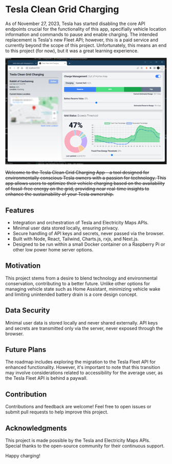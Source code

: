 # Tesla Clean Grid Charging

As of November 27, 2023, Tesla has started disabling the core API endpoints crucial for the functionality of this app, specifially vehicle location information and commands to pause and enable charging. The intended replacement is Tesla's new Fleet API; however, this is a paid service and currently beyond the scope of this project. Unfortunately, this means an end to this project (for now), but it was a great learning experience. 

![Screenshot of the application](https://github.com/jbelew/tesla-clean-grid-charging/blob/master/public/screenshot.png?raw=true)

~~Welcome to the Tesla Clean Grid Charging App – a tool designed for environmentally conscious Tesla owners with a passion for technology. This app allows users to optimize their vehicle charging based on the availability of fossil-free energy on the grid, providing near real-time insights to enhance the sustainability of your Tesla ownership.~~

## Features

- Integration and orchestration of Tesla and Electricity Maps APIs.
- Minimal user data stored locally, ensuring privacy.
- Secure handling of API keys and secrets, never passed via the browser.
- Built with Node, React, Tailwind, Charts.js, rxjs, and Next.js.
- Designed to be run within a small Docker container on a Raspberry Pi or other low power home server options. 

## Motivation

This project stems from a desire to blend technology and environmental conservation, contributing to a better future. Unlike other options for managing vehicle state such as Home Assistant, minimizing vehicle wake and limiting unintended battery drain is a core design concept.

## Data Security

Minimal user data is stored locally and never shared externally. API keys and secrets are transmitted only via the server, never exposed through the browser.

## Future Plans

The roadmap includes exploring the migration to the Tesla Fleet API for enhanced functionality. However, it's important to note that this transition may involve considerations related to accessibility for the average user, as the Tesla Fleet API is behind a paywall.

## Contribution

Contributions and feedback are welcome! Feel free to open issues or submit pull requests to help improve this project.

## Acknowledgments

This project is made possible by the Tesla and Electricity Maps APIs. Special thanks to the open-source community for their continuous support.

Happy charging!

